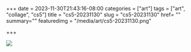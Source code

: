 +++
date = 2023-11-30T21:43:16-08:00
categories = ["art"]
tags = ["art", "collage", "cs5"]
title = "cs5-20231130"
slug = "cs5-20231130"
href= ""
summary=""
featuredimg = "/media/art/cs5-20231130.png"

+++

<img src="/media/art/cs5-20231130.png" />
